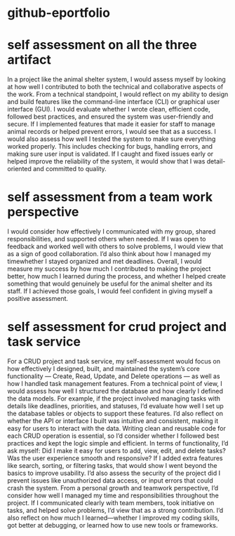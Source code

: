 # github-eportfolio
# self assessment on all the three artifact
In a project like the animal shelter system, I would assess myself by looking at how well I contributed to both the technical and collaborative aspects of the work. From a technical standpoint, I would reflect on my ability to design and build features like the command-line interface (CLI) or graphical user interface (GUI). I would evaluate whether I wrote clean, efficient code, followed best practices, and ensured the system was user-friendly and secure. If I implemented features that made it easier for staff to manage animal records or helped prevent errors, I would see that as a success.
I would also assess how well I tested the system to make sure everything worked properly. This includes checking for bugs, handling errors, and making sure user input is validated. If I caught and fixed issues early or helped improve the reliability of the system, it would show that I was detail-oriented and committed to quality.
# self assessment from a team work perspective
I would consider how effectively I communicated with my group, shared responsibilities, and supported others when needed. If I was open to feedback and worked well with others to solve problems, I would view that as a sign of good collaboration. I’d also think about how I managed my timewhether I stayed organized and met deadlines.
Overall, I would measure my success by how much I contributed to making the project better, how much I learned during the process, and whether I helped create something that would genuinely be useful for the animal shelter and its staff. If I achieved those goals, I would feel confident in giving myself a positive assessment.
# self assessment for crud project and task service
For a CRUD project and task service, my self-assessment would focus on how effectively I designed, built, and maintained the system’s core functionality — Create, Read, Update, and Delete operations — as well as how I handled task management features.
From a technical point of view, I would assess how well I structured the database and how clearly I defined the data models. For example, if the project involved managing tasks with details like deadlines, priorities, and statuses, I’d evaluate how well I set up the database tables or objects to support these features. I’d also reflect on whether the API or interface I built was intuitive and consistent, making it easy for users to interact with the data. Writing clean and reusable code for each CRUD operation is essential, so I’d consider whether I followed best practices and kept the logic simple and efficient.
In terms of functionality, I’d ask myself: Did I make it easy for users to add, view, edit, and delete tasks? Was the user experience smooth and responsive? If I added extra features like search, sorting, or filtering tasks, that would show I went beyond the basics to improve usability. I’d also assess the security of the project did I prevent issues like unauthorized data access, or input errors that could crash the system.
From a personal growth and teamwork perspective, I’d consider how well I managed my time and responsibilities throughout the project. If I communicated clearly with team members, took initiative on tasks, and helped solve problems, I’d view that as a strong contribution. I’d also reflect on how much I learned—whether I improved my coding skills, got better at debugging, or learned how to use new tools or frameworks.
